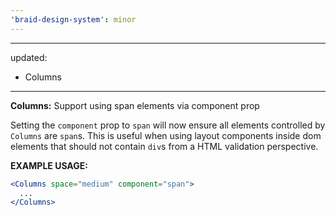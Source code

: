 ```yaml
---
'braid-design-system': minor
---
```


---
updated:
  - Columns
---

**Columns:** Support using span elements via component prop

Setting the `component` prop to `span` will now ensure all elements controlled by `Columns` are `span`s. This is useful when using layout components inside dom elements that should not contain `div`s from a HTML validation perspective.

**EXAMPLE USAGE:**
```jsx
<Columns space="medium" component="span">
  ...
</Columns>
```
